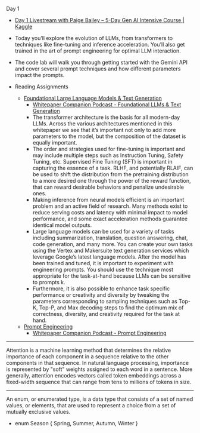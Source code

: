 Day 1

* [Day 1 Livestream with Paige Bailey – 5-Day Gen AI Intensive Course | Kaggle](https://youtu.be/kpRyiJUUFxY?si=vyq2pMUnQlwrGe2S)

* Today you’ll explore the evolution of LLMs, from transformers to techniques like fine-tuning and inference acceleration. You’ll also get trained in the art of prompt engineering for optimal LLM interaction.

* The code lab will walk you through getting started with the Gemini API and cover several prompt techniques and how different parameters impact the prompts.

* Reading Assignments
  * [Foundational Large Language Models & Text Generation](https://www.kaggle.com/whitepaper-foundational-llm-and-text-generation)
    * [Whitepaper Companion Podcast - Foundational LLMs & Text Generation](https://youtu.be/mQDlCZZsOyo?si=FKp3Uhz_c_uLoG7E)
    * The transformer architecture is the basis for all modern-day LLMs. Across the various
      architectures mentioned in this whitepaper we see that it’s important not only to add more
      parameters to the model, but the composition of the dataset is equally important.
    * The order and strategies used for fine-tuning is important and may include multiple steps
      such as Instruction Tuning, Safety Tuning, etc. Supervised Fine Tuning (SFT) is important
      in capturing the essence of a task. RLHF, and potentially RLAIF, can be used to shift the
      distribution from the pretraining distribution to a more desired one through the power of
      the reward function, that can reward desirable behaviors and penalize undesirable ones.
    * Making inference from neural models efficient is an important problem and an active
      field of research. Many methods exist to reduce serving costs and latency with minimal
      impact to model performance, and some exact acceleration methods guarantee identical
      model outputs.
    * Large language models can be used for a variety of tasks including summarization,
      translation, question answering, chat, code generation, and many more. You can
      create your own tasks using the Vertex and Makersuite text generation services which
      leverage Google’s latest language models. After the model has been trained and tuned,
      it is important to experiment with engineering prompts. You should use the technique
      most appropriate for the task-at-hand because LLMs can be sensitive to prompts k.
    * Furthermore, it is also possible to enhance task specific performance or creativity and
      diversity by tweaking the parameters corresponding to sampling techniques such as
      Top-K, Top-P, and Max decoding steps to find the optimum mix of correctness, diversity,
      and creativity required for the task at hand.
  * [Prompt Engineering](https://www.kaggle.com/whitepaper-prompt-engineering)
    * [Whitepaper Companion Podcast - Prompt Engineering](https://youtu.be/F_hJ2Ey4BNc?si=wMn_Z0a7KZaUvxZV) 

- - - -

Attention is a machine learning method that determines the relative importance of each component in a sequence relative to the other components in that sequence. In natural language processing, importance is represented by "soft" weights assigned to each word in a sentence. More generally, attention encodes vectors called token embeddings across a fixed-width sequence that can range from tens to millions of tokens in size.

- - - -
An enum, or enumerated type, is a data type that consists of a set of named values, or elements, that are used to represent a choice from a set of mutually exclusive values.
* enum Season { Spring, Summer, Autumn, Winter }

